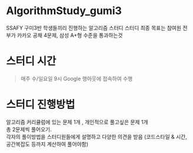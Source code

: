 # AlgorithmStudy_gumi3

SSAFY 구미3반 학생들끼리 진행하는 알고리즘 스터디
스터디 최종 목표는 참여원 전부가 카카오 공채 4문제, 삼성 A+형 수준을 통과하는것

# 스터디 시간
>  매주 수/일요일 9시 Google 행아웃에 접속하여 수행

# 스터디 진행방법
알고리즘 커리큘럼에 있는 문제 1개 , 개인적으로 풀고싶은 문제 1개  
총 2문제씩 풀어오기.  
각자의 풀이방법을 스터디원들에게 설명하고 다양한 의견을 받음 (코드스타일 & 시간,공간복잡도 등까지 계산하여 풀어야함)


